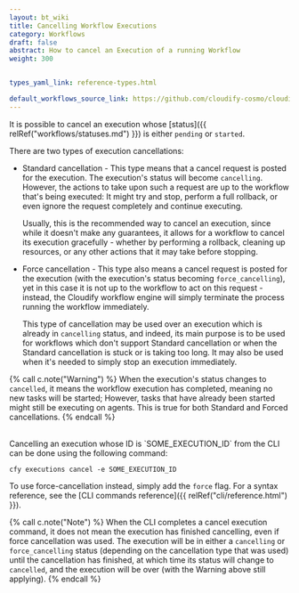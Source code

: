 ```yaml
---
layout: bt_wiki
title: Cancelling Workflow Executions
category: Workflows
draft: false
abstract: How to cancel an Execution of a running Workflow
weight: 300


types_yaml_link: reference-types.html

default_workflows_source_link: https://github.com/cloudify-cosmo/cloudify-plugins-common/blob/3.2/cloudify/plugins/workflows.py
---
```





It is possible to cancel an execution whose [status]({{ relRef("workflows/statuses.md") }}) is either `pending` or `started`.

There are two types of execution cancellations:

* Standard cancellation - This type means that a cancel request is posted for the execution. The execution's status will become `cancelling`. However, the actions to take upon such a request are up to the workflow that's being executed: It might try and stop, perform a full rollback, or even ignore the request completely and continue executing.

  Usually, this is the recommended way to cancel an execution, since while it doesn't make any guarantees, it allows for a workflow to cancel its execution gracefully - whether by performing a rollback, cleaning up resources, or any other actions that it may take before stopping.


* Force cancellation - This type also means a cancel request is posted for the execution (with the execution's status becoming `force_cancelling`), yet in this case it is not up to the workflow to act on this request - instead, the Cloudify workflow engine will simply terminate the process running the workflow immediately.

  This type of cancellation may be used over an execution which is already in `cancelling` status, and indeed, its main purpose is to be used for workflows which don't support Standard cancellation or when the Standard cancellation is stuck or is taking too long. It may also be used when it's needed to simply stop an execution immediately.


{% call c.note("Warning") %}
When the execution's status changes to `cancelled`, it means the workflow execution has completed, meaning no new tasks will be started; However, tasks that have already been started might still be executing on agents. This is true for both Standard and Forced cancellations.
{% endcall %}

<br>
Cancelling an execution whose ID is `SOME_EXECUTION_ID` from the CLI can be done using the following command:

`cfy executions cancel -e SOME_EXECUTION_ID`

To use force-cancellation instead, simply add the `force` flag. For a syntax reference, see the [CLI commands reference]({{ relRef("cli/reference.html") }}).

{% call c.note("Note") %}
When the CLI completes a cancel execution command, it does not mean the execution has finished cancelling, even if force cancellation was used. The execution will be in either a `cancelling` or `force_cancelling` status (depending on the cancellation type that was used) until the cancellation has finished, at which time its status will change to `cancelled`, and the execution will be over (with the Warning above still applying).
{% endcall %}


